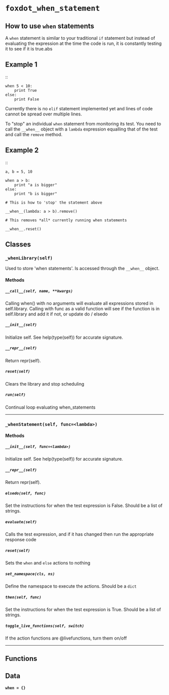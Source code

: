 # `foxdot_when_statement`

How to use `when` statements
----------------------------

A `when` statement is similar to your traditional `if` statement but
instead of evaluating the expression at the time the code is run, it
is constantly testing it to see if it is true.abs

Example 1
---------
::

    when 5 < 10:
        print True
    else:
        print False

Currently there is no `elif` statement implemented yet and lines of code
cannot be spread over multiple lines.

To "stop" an individual `when` statement from monitoring its test. You
need to call the `__when__` object with a `lambda` expression equalling
that of the test and call the `remove` method.

Example 2
---------
::

    a, b = 5, 10

    when a > b:
        print "a is bigger"
    else:
        print "b is bigger"

    # This is how to 'stop' the statement above

    __when__(lambda: a > b).remove()

    # This removes *all* currently running when statements

    __when__.reset()

## Classes

### `_whenLibrary(self)`

Used to store 'when statements'. Is accessed through the `__when__` object.
    

#### Methods

##### `__call__(self, name, **kwargs)`

Calling when() with no arguments will evaluate all expressions
stored in self.library. Calling with func as a valid function
will see if the function is in self.library and add it if not,
or update do  / elsedo

##### `__init__(self)`

Initialize self.  See help(type(self)) for accurate signature.

##### `__repr__(self)`

Return repr(self).

##### `reset(self)`

Clears the library and stop scheduling 

##### `run(self)`

Continual loop evaluating when_statements
        

---

### `_whenStatement(self, func=<lambda>)`



#### Methods

##### `__init__(self, func=<lambda>)`

Initialize self.  See help(type(self)) for accurate signature.

##### `__repr__(self)`

Return repr(self).

##### `elsedo(self, func)`

Set the instructions for when the test expression is False. Should
be a list of strings. 

##### `evaluate(self)`

Calls the test expression, and if it has changed then
run the appropriate response code 

##### `reset(self)`

Sets the `when` and `else` actions to nothing 

##### `set_namespace(cls, ns)`

Define the namespace to execute the actions. Should be a `dict` 

##### `then(self, func)`

Set the instructions for when the test expression is True. Should
be a list of strings. 

##### `toggle_live_functions(self, switch)`

If the action functions are @livefunctions, turn them on/off 

---

## Functions

## Data

#### `when = {}`

